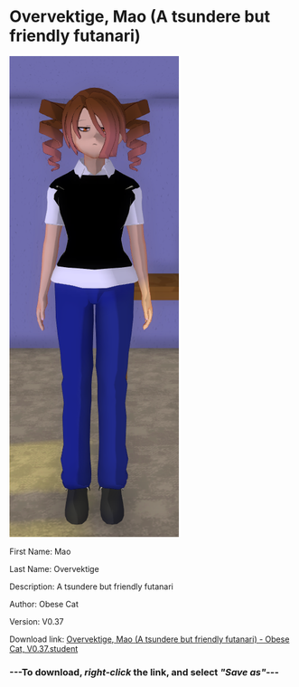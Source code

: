 # Overvektige, Mao (A tsundere but friendly futanari)

<img src = "https://raw.githubusercontent.com/Arbiter1223/Daigaku-Gurashi-Custom-Students/master/Students/Files/Overvektige%2C%20Mao%20(A%20tsundere%20but%20friendly%20futanari).png">

First Name: Mao

Last Name: Overvektige

Description: A tsundere but friendly futanari

Author: Obese Cat

Version: V0.37

Download link: <a href="https://raw.githubusercontent.com/Arbiter1223/Daigaku-Gurashi-Custom-Students/master/Students/Files/Overvektige%2C%20Mao%20(A%20tsundere%20but%20friendly%20futanari)%20-%20Obese%20Cat%2C%20V0.37.student">Overvektige, Mao (A tsundere but friendly futanari) - Obese Cat, V0.37.student</a>

### ---**To download, _right-click_ the link, and select _"Save as"_**---
